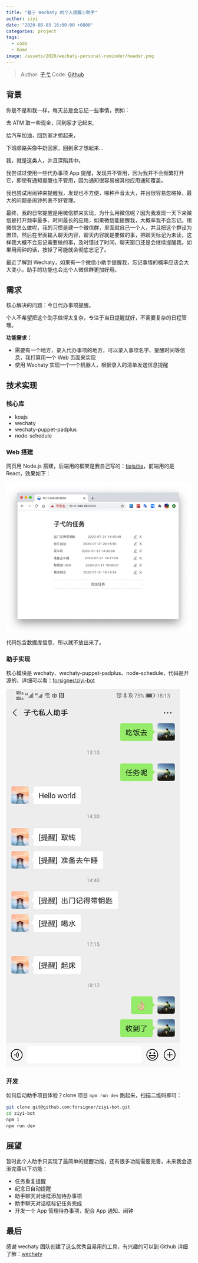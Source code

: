 ```yaml
---
title: "基于 Wechaty 的个人提醒小助手"
author: ziyi
date: "2020-08-03 16:00:00 +0800"
categories: project
tags:
  - code
  - home
image: /assets/2020/wechaty-personal-reminder/header.png
---
```


> Author: [子弋](https://github.com/forsigner)
> Code: [Github](https://github.com/forsigner/ziyi-bot)

## 背景

你是不是和我一样，每天总是会忘记一些事情，例如：

去 ATM 取一些现金，回到家才记起来,

给汽车加油，回到家才想起来，

下班顺路买像牛奶回家，回到家才想起来...

我，就是这类人，并且深陷其中。

我尝试过使用一些代办事项 App 提醒，发现并不管用，因为我并不会频繁打开它，即使有通知提醒也不管用，因为通知很容易被其他应用通知覆盖。

我也尝试用闹钟来提醒我，发现也不方便，哪种声音太大，并且很容易忽略掉，最大的问题是闹钟列表不好管理。

最终，我的日常提醒是用微信群来实现，为什么用微信呢？因为我发现一天下来微信是打开频率最多、时间最长的应用，如果微信能提醒我，大概率我不会忘记。用微信怎么做呢，我的习惯是建一个微信群，里面就自己一个人，并且把这个群设为置顶，然后在里面输入聊天内容，聊天内容就是要做的事，把聊天标记为未读，这样我大概不会忘记需要做的事，及时错过了时间，聊天窗口还是会继续提醒我。如果用闹钟的话，按掉了可能就会彻底忘记了。

最近了解到 Wechaty，如果有一个微信小助手提醒我，忘记事情的概率应该会大大变小，助手的功能也会比个人微信群更加好用。

## 需求

核心解决的问题：今日代办事项提醒。

个人不希望把这个助手做得太复杂，专注于当日提醒就好，不需要复杂的日程管理。

**功能需求：**

- 需要有一个地方，录入代办事项的地方，可以录入事项名字、提醒时间等信息，我打算用一个 Web 页面来实现
- 使用 Wechaty 实现一个一个机器人，根据录入的清单发送信息提醒

## 技术实现

### 核心库

- koajs
- wechaty
- wechaty-puppet-padplus
- node-schedule

### Web 搭建

网页用 Node.js 搭建，后端用的框架是我自己写的：[tiejs/tie](https://github.com/tiejs/tie)，前端用的是 React，效果如下：

![web](/assets/2020/wechaty-personal-reminder/task-web.png)

代码包含数据库信息，所以就不放出来了。

### 助手实现

核心模块是 wechaty、wechaty-puppet-padplus、node-schedule，代码是开源的，详细可以看：[forsigner/ziyi-bot](https://github.com/forsigner/ziyi-bot)

![bot](/assets/2020/wechaty-personal-reminder/bot.jpg)

### 开发

如何启动助手项目体验？clone 项目 `npm run dev` 跑起来，扫描二维码即可：

```bash
git clone git@github.com:forsigner/ziyi-bot.git
cd ziyi-bot
npm i
npm run dev
```

## 展望

暂时此个人助手只实现了最简单的提醒功能，还有很多功能需要完善，未来我会逐渐完善以下功能：

- 任务重复提醒
- 纪念日自动提醒
- 助手聊天对话框添加待办事项
- 助手聊天对话框标记任务完成
- 开发一个 App 管理待办事项，配合 App 通知、闹钟

## 最后

感谢 wechaty 团队创建了这么优秀且易用的工具，有兴趣的可以到 Github 详细了解：[wechaty](https://github.com/wechaty/wechaty)
